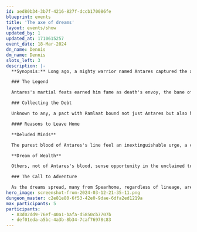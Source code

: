 ```yaml
---
id: aed80b34-3b7f-4216-827f-dccb170086fe
blueprint: events
title: 'The axe of dreams'
layout: events/show
updated_by: 1
updated_at: 1710615257
event_date: 18-Mar-2024
dn_name: Dennis
dm_name: Dennis
slots_left: 3
description: |-
  **Synopsis:** Long ago, a mighty warrior named Antares captured the attention of the deities with his martial prowess. Ramlaat, the Horde god, marked Antares, enhancing his violence in battle but claiming his and his descendants' strength for eternity.

  ### The Legend

  Antares's martial feats earned him fame as death's envoy, the bane of hundreds. In his twilight years, he withdrew from the world, dying peacefully among wealth and loved ones. His followers erected a grand sepulcher for him and his legendary axe, which over time, was forgotten.

  ### Collecting the Debt

  Unknown to any, a pact with Ramlaat bound not just Antares but also his lineage. Now, Ramlaat has invoked the terms, with Antares's axe calling out to his kin through powerful dreams.

  #### Reasons to Leave Home

  **Deluded Minds**

  The purest blood of Antares's line feel an inextinguishable urge, a calling to seek the great axe behind Spear Keep. Compelled by this vision, they leave their homes, risking all to heed the dream.

  **Dream of Wealth**

  Others, not of Antares's blood, sense opportunity in the unclaimed tomb. Driven by greed and the promise of untold riches, they join the search, hoping to alter their fates with the wealth that may lie within.

  ### The Call to Adventure

  As the dreams spread, many from Spearhome, regardless of lineage, are drawn to the warrior's resting place. What will they find? Wealth, power, or doom?
hero_image: screenshot-from-2024-03-12-21-35-11.png
dungeon_master: c2e81e80-6f53-42e0-9dae-6dfa2ed1219a
max_participants: 5
participants:
  - 83d02dd9-76ef-40a1-bafa-d5850cb7707b
  - def01eda-a5bc-4a3b-8b34-7caf76978c83
---
```

